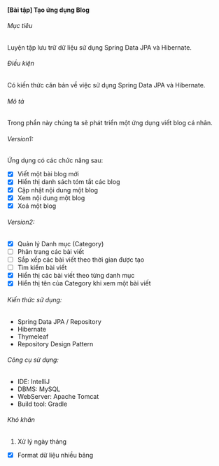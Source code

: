 #### [Bài tập] Tạo ứng dụng Blog
###### Mục tiêu
Luyện tập lưu trữ dữ liệu sử dụng Spring Data JPA và Hibernate.

###### Điều kiện  
Có kiến thức căn bản về việc sử dụng Spring Data JPA và Hibernate.

###### Mô tả  
Trong phần này chúng ta sẽ phát triển một ứng dụng viết blog cá nhân.

###### Version1: 

Ứng dụng có các chức năng sau:

-[x] Viết một bài blog mới  
-[x] Hiển thị danh sách tóm tắt các blog  
-[x] Cập nhật nội dung một blog  
-[x] Xem nội dung một blog  
-[x] Xoá một blog  

###### Version2:
-[x] Quản lý Danh mục (Category)  
-[ ] Phân trang các bài viết  
-[ ] Sắp xếp các bài viết theo thời gian được tạo  
-[ ] Tìm kiếm bài viết  
-[x] Hiển thị các bài viết theo từng danh mục  
-[x] Hiển thị tên của Category khi xem một bài viết  
###### Kiến thức sử dụng:

- Spring Data JPA / Repository
- Hibernate
- Thymeleaf
- Repository Design Pattern

###### Công cụ sử dụng:

- IDE: IntelliJ
- DBMS: MySQL
- WebServer: Apache Tomcat
- Build tool: Gradle

###### Khó khăn

1. Xử lý ngày tháng
-[x] Format dữ liệu nhiều bảng


